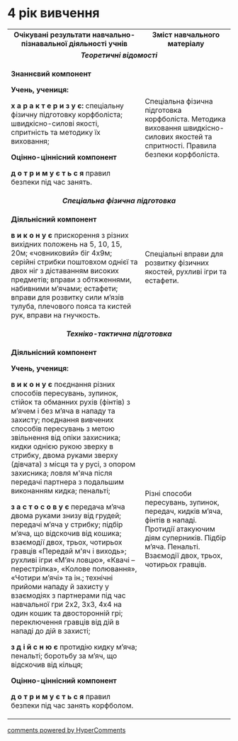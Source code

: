 <div id="hypercomments_widget" class="js-hypercomments-widget invisible"></div>

4 рік вивчення
=============================

<table>
  <body>
            <tr class="odd">
                <td align="center" width="60%"><strong>Очікувані результати навчально-пізнавальної діяльності учнів</strong></td>
                <td align="center" width="40%"><strong>Зміст навчального матеріалу</strong></td>
            </tr>
            <tr class="even">
                <td align="center" colspan="2"><em><strong>Теоретичні відомості</strong></em></td>
            </tr>
            <tr class="odd">
                <td align="left">
                    <p><strong>Знаннєвий компонент</strong></p>
                    <p><strong>Учень, учениця:</strong></p>
                    <p><strong>х а р а к т е р и з у є:</strong> спеціальну фізичну підготовку корфболіста; швидкісно-силові якості, спритність та методику їх виховання;</p>
                    <p><strong>Оцінно-ціннісний компонент</strong></p>
                    <p><strong>д о т р и м у є т ь с я</strong> правил безпеки під час занять.</p>
                </td>
                <td align="left">Спеціальна фізична підготовка корфболіста. Методика виховання швидкісно-силових якостей та спритності. Правила безпеки корфболіста.</td>
            </tr>
            <tr class="even">
                <td align="center" colspan="2"><em><strong>Спеціальна фізична підготовка</strong></em></td>
            </tr>
            <tr class="odd">
                <td align="left">
                    <p><strong>Діяльнісний компонент</strong></p>
                    <p><strong>в и к о н у є</strong> прискорення з різних вихідних положень на 5, 10, 15, 20м; «човниковий» біг 4x9м; серійні стрибки поштовхом однієї та двох ніг з діставанням високих предметів; вправи з обтяженнями, набивними м’ячами; естафети; вправи для розвитку сили м’язів тулуба, плечового пояса та кистей рук, вправи на гнучкость.</p>
                </td>
                <td align="left">Спеціальні вправи для розвитку фізичних якостей, рухливі ігри та естафети.</td>
            </tr>
            <tr class="even">
                <td align="center" colspan="2"><em><strong>Техніко-тактична підготовка</strong></em></td>
            </tr>
            <tr class="odd">
                <td align="left">
                    <p><strong>Діяльнісний компонент</strong></p>
                    <p><strong>Учень, учениця:</strong></p>
                    <p><strong>в и к о н у є</strong> поєднання різних способів пересувань, зупинок, стійок та обманних рухів (фінтів) з м’ячем і без м’яча в нападу та захисту; поєднання вивчених способів пересувань з метою звільнення від опіки захисника; кидки однією рукою зверху в стрибку, двома руками зверху (дівчата) з місця та у русі, з опором захисника; ловля м'яча після передачі партнера з подальшим виконанням кидка; пенальті;</p>
                    <p><strong>з а с т о с о в у є</strong> передача м’яча двома руками знизу від грудей; передачі м’яча у стрибку; підбір м’яча, що відскочив від кошика; взаємодії двох, трьох, чотирьох гравців «Передай м'яч і виходь»; рухливі ігри «М’яч ловцю», «Квачі – перестрілка», «Колове полювання», «Чотири м’ячі» та ін.; технічні прийоми нападу й захисту у взаємодіях з партнерами під час навчальної гри 2х2, 3х3, 4х4 на один кошик та двосторонній грі; переключення гравців від дій в нападі до дій в захисті;</p>
                    <p><strong>з д і й с н ю є</strong> протидію кидку м’яча; пенальті; боротьбу за м’яч, що відскочив від кільця;</p>
                    <p><strong>Оцінно-ціннісний компонент</strong></p>
                    <p><strong>д о т р и м у є т ь с я</strong> правил безпеки під час занять корфболом.</p>
                </td>
                <td align="left">Різні способи пересувань, зупинок, передач, кидків м’яча, фінтів в нападі. Протидії атакуючим діям суперників. Підбір м’яча. Пенальті. Взаємодії двох, трьох, чотирьох гравців.</td>
            </tr>
  </body>
</table>

<div class="js-hypercomments-container">
    <a href="http://hypercomments.com" class="hc-link" title="comments widget">comments powered by HyperComments</a>
</div>
